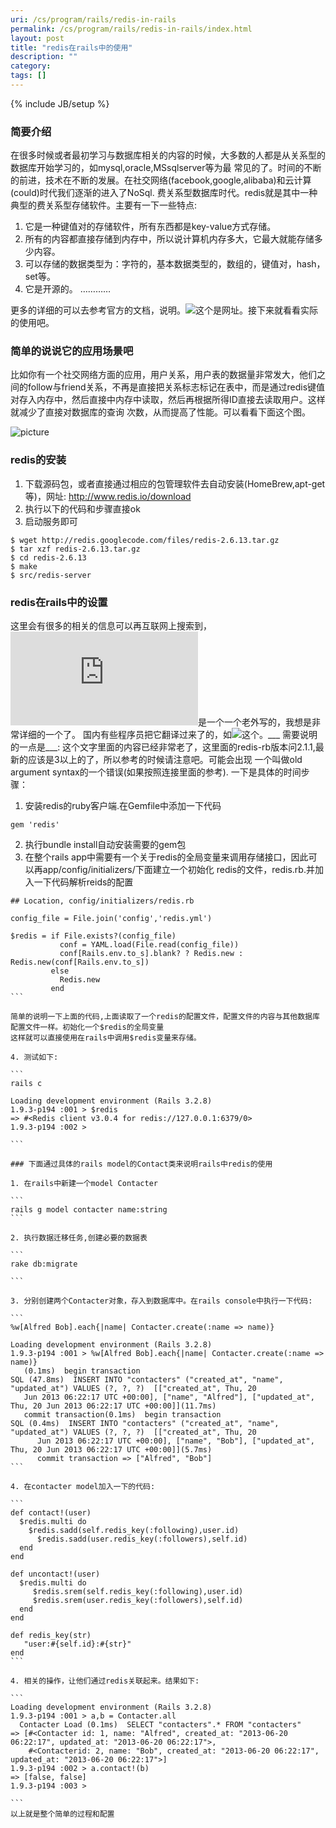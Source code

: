 ```yaml
---
uri: /cs/program/rails/redis-in-rails
permalink: /cs/program/rails/redis-in-rails/index.html
layout: post
title: "redis在rails中的使用"
description: ""
category:
tags: []
---
```

{% include JB/setup %}

### 简要介绍

在很多时候或者最初学习与数据库相关的内容的时候，大多数的人都是从关系型的数据库开始学习的，如mysql,oracle,MSsqlserver等为最
常见的了。时间的不断的前进，技术在不断的发展。在社交网络(facebook,google,alibaba)和云计算(could)时代我们逐渐的进入了NoSql.
费关系型数据库时代。redis就是其中一种典型的费关系型存储软件。主要有一下一些特点:

1. 它是一种键值对的存储软件，所有东西都是key-value方式存储。
2. 所有的内容都直接存储到内存中，所以说计算机内存多大，它最大就能存储多少内容。
3. 可以存储的数据类型为：字符的，基本数据类型的，数组的，键值对，hash，set等。
4. 它是开源的。
…………

更多的详细的可以去参考官方的文档，说明。![这个是网址](http://www.redis.io/)。接下来就看看实际的使用吧。


### 简单的说说它的应用场景吧

比如你有一个社交网络方面的应用，用户关系，用户表的数据量非常发大，他们之间的follow与friend关系，不再是直接把关系标志标记在表中，而是通过redis键值对存入内存中，然后直接中内存中读取，然后再根据所得ID直接去读取用户。这样就减少了直接对数据库的查询
次数，从而提高了性能。可以看看下面这个图。

![picture](http://i.imgur.com/e9ddkvv.png)

### redis的安装

1. 下载源码包，或者直接通过相应的包管理软件去自动安装(HomeBrew,apt-get等)，网址: http://www.redis.io/download
2. 执行以下的代码和步骤直接ok
3. 启动服务即可
```
$ wget http://redis.googlecode.com/files/redis-2.6.13.tar.gz
$ tar xzf redis-2.6.13.tar.gz
$ cd redis-2.6.13
$ make
$ src/redis-server
```

### redis在rails中的设置

这里会有很多的相关的信息可以再互联网上搜索到，
![这个](http://jimneath.org/2011/03/24/using-redis-with-ruby-on-rails.html)是一个一个老外写的，我想是非常详细的一个了。
国内有些程序员把它翻译过来了的，如![这个](http://www.jokry.com/articles/5a4fd1f6)。___ 需要说明的一点是___:
这个文字里面的内容已经非常老了，这里面的redis-rb版本问2.1.1,最新的应该是3以上的了，所以参考的时候请注意吧。可能会出现
一个叫做old argument syntax的一个错误(如果按照连接里面的参考).
一下是具体的时间步骤：

1. 安装redis的ruby客户端.在Gemfile中添加一下代码

```
gem 'redis'

```
2. 执行bundle install自动安装需要的gem包
3. 在整个rails app中需要有一个关于redis的全局变量来调用存储接口，因此可以再app/config/initializers/下面建立一个初始化
redis的文件，redis.rb.并加入一下代码解析reids的配置

````
## Location, config/initializers/redis.rb

config_file = File.join('config','redis.yml')

$redis = if File.exists?(config_file)
           conf = YAML.load(File.read(config_file))
           conf[Rails.env.to_s].blank? ? Redis.new : Redis.new(conf[Rails.env.to_s])
         else
           Redis.new
         end
```

简单的说明一下上面的代码,上面读取了一个redis的配置文件，配置文件的内容与其他数据库配置文件一样。初始化一个$redis的全局变量
这样就可以直接使用在rails中调用$redis变量来存储。

4. 测试如下:

```
rails c

Loading development environment (Rails 3.2.8)
1.9.3-p194 :001 > $redis
=> #<Redis client v3.0.4 for redis://127.0.0.1:6379/0>
1.9.3-p194 :002 >

```

### 下面通过具体的rails model的Contact类来说明rails中redis的使用

1. 在rails中新建一个model Contacter

```
rails g model contacter name:string
```

2. 执行数据迁移任务,创建必要的数据表

```
rake db:migrate

```

3. 分别创建两个Contacter对象，存入到数据库中。在rails console中执行一下代码:

```
%w[Alfred Bob].each{|name| Contacter.create(:name => name)}

Loading development environment (Rails 3.2.8)
1.9.3-p194 :001 > %w[Alfred Bob].each{|name| Contacter.create(:name => name)}
   (0.1ms)  begin transaction
SQL (47.8ms)  INSERT INTO "contacters" ("created_at", "name", "updated_at") VALUES (?, ?, ?)  [["created_at", Thu, 20
   Jun 2013 06:22:17 UTC +00:00], ["name", "Alfred"], ["updated_at", Thu, 20 Jun 2013 06:22:17 UTC +00:00]](11.7ms)
   commit transaction(0.1ms)  begin transaction
SQL (0.4ms)  INSERT INTO "contacters" ("created_at", "name", "updated_at") VALUES (?, ?, ?)  [["created_at", Thu, 20
      Jun 2013 06:22:17 UTC +00:00], ["name", "Bob"], ["updated_at", Thu, 20 Jun 2013 06:22:17 UTC +00:00]](5.7ms)
      commit transaction => ["Alfred", "Bob"]
```

4. 在contacter model加入一下的代码:

```
def contact!(user)
  $redis.multi do
    $redis.sadd(self.redis_key(:following),user.id)
      $redis.sadd(user.redis_key(:followers),self.id)
  end
end

def uncontact!(user)
  $redis.multi do
     $redis.srem(self.redis_key(:following),user.id)
     $redis.srem(user.redis_key(:followers),self.id)
  end
end

def redis_key(str)
   "user:#{self.id}:#{str}"
end
```

4. 相关的操作，让他们通过redis关联起来。结果如下:

```
Loading development environment (Rails 3.2.8)
1.9.3-p194 :001 > a,b = Contacter.all
  Contacter Load (0.1ms)  SELECT "contacters".* FROM "contacters"
=> [#<Contacter id: 1, name: "Alfred", created_at: "2013-06-20 06:22:17", updated_at: "2013-06-20 06:22:17">,
    #<Contacterid: 2, name: "Bob", created_at: "2013-06-20 06:22:17", updated_at: "2013-06-20 06:22:17">]
1.9.3-p194 :002 > a.contact!(b)
=> [false, false]
1.9.3-p194 :003 >

```
以上就是整个简单的过程和配置





